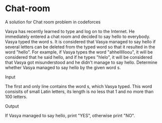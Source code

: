 # Chat-room
A solution for Chat room problem in codeforces

Vasya has recently learned to type and log on to the Internet. He immediately entered a chat room and decided to say hello to everybody. Vasya typed the word s. It is considered that Vasya managed to say hello if several letters can be deleted from the typed word so that it resulted in the word "hello". For example, if Vasya types the word "ahhellllloou", it will be considered that he said hello, and if he types "hlelo", it will be considered that Vasya got misunderstood and he didn't manage to say hello. Determine whether Vasya managed to say hello by the given word s.

Input

The first and only line contains the word s, which Vasya typed. This word consisits of small Latin letters, its length is no less that 1 and no more than 100 letters.

Output

If Vasya managed to say hello, print "YES", otherwise print "NO".
